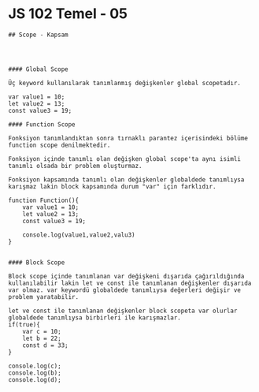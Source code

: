 # JS 102 Temel - 05

    ## Scope - Kapsam



    
    #### Global Scope
    
    Üç keyword kullanılarak tanımlanmış değişkenler global scopetadır. 

    var value1 = 10;
    let value2 = 13;
    const value3 = 19;

    #### Function Scope

    Fonksiyon tanımlandıktan sonra tırnaklı parantez içerisindeki bölüme function scope denilmektedir.

    Fonksiyon içinde tanımlı olan değişken global scope'ta aynı isimli tanımlı olsada bir problem oluşturmaz.

    Fonksiyon kapsamında tanımlı olan değişkenler globaldede tanımlıysa karışmaz lakin block kapsamında durum "var" için farklıdır.

    function Function(){
        var value1 = 10;
        let value2 = 13;
        const value3 = 19;

        console.log(value1,value2,valu3)
    }


    #### Block Scope

    Block scope içinde tanımlanan var değişkeni dışarıda çağırıldığında kullanılabilir lakin let ve const ile tanımlanan değişkenler dışarıda var olmaz. var keywordü globaldede tanımlıysa değerleri değişir ve problem yaratabilir.

    let ve const ile tanımlanan değişkenler block scopeta var olurlar globaldede tanımlıysa birbirleri ile karışmazlar.
    if(true){
        var c = 10;
        let b = 22;
        const d = 33;
    }

    console.log(c);
    console.log(b);
    console.log(d);
